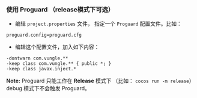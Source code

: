 ### 使用 Proguard （release模式下可选）
* 编辑 `project.properties` 文件， 指定一个 `Proguard` 配置文件。比如：

```
proguard.config=proguard.cfg
```

* 编辑这个配置文件，加入如下内容：
```
-dontwarn com.vungle.**
-keep class com.vungle.** { public *; }
-keep class javax.inject.*
```
__Note:__ Proguard 只能工作在 __Release__ 模式下 （比如： `cocos run -m release`） debug 模式下不会触发 Proguard。
